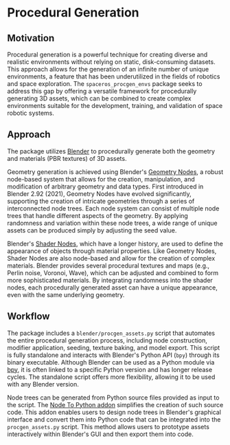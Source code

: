 # Procedural Generation

## Motivation

Procedural generation is a powerful technique for creating diverse and realistic environments without relying on static, disk-consuming datasets. This approach allows for the generation of an infinite number of unique environments, a feature that has been underutilized in the fields of robotics and space exploration. The `spaceros_procgen_envs` package seeks to address this gap by offering a versatile framework for procedurally generating 3D assets, which can be combined to create complex environments suitable for the development, training, and validation of space robotic systems.

## Approach

The package utilizes [Blender](https://www.blender.org) to procedurally generate both the geometry and materials (PBR textures) of 3D assets.

Geometry generation is achieved using Blender's [Geometry Nodes](https://docs.blender.org/manual/en/latest/modeling/geometry_nodes/introduction.html), a robust node-based system that allows for the creation, manipulation, and modification of arbitrary geometry and data types. First introduced in Blender 2.92 (2021), Geometry Nodes have evolved significantly, supporting the creation of intricate geometries through a series of interconnected node trees. Each node system can consist of multiple node trees that handle different aspects of the geometry. By applying randomness and variation within these node trees, a wide range of unique assets can be produced simply by adjusting the seed value.

Blender's [Shader Nodes](https://docs.blender.org/manual/en/latest/render/shader_nodes/introduction.html), which have a longer history, are used to define the appearance of objects through material properties. Like Geometry Nodes, Shader Nodes are also node-based and allow for the creation of complex materials. Blender provides several procedural textures and maps (e.g., Perlin noise, Voronoi, Wave), which can be adjusted and combined to form more sophisticated materials. By integrating randomness into the shader nodes, each procedurally generated asset can have a unique appearance, even with the same underlying geometry.

## Workflow

The package includes a `blender/procgen_assets.py` script that automates the entire procedural generation process, including node construction, modifier application, seeding, texture baking, and model export. This script is fully standalone and interacts with Blender's Python API (`bpy`) through its binary executable. Although Blender can be used as a Python module via [bpy](https://pypi.org/project/bpy), it is often linked to a specific Python version and has longer release cycles. The standalone script offers more flexibility, allowing it to be used with any Blender version.

Node trees can be generated from Python source files provided as input to the script. The [Node To Python addon](https://extensions.blender.org/add-ons/node-to-python) simplifies the creation of such source code. This addon enables users to design node trees in Blender's graphical interface and convert them into Python code that can be integrated into the `procgen_assets.py` script. This method allows users to prototype assets interactively within Blender's GUI and then export them into code.
